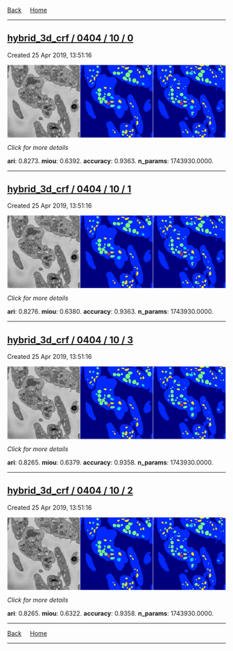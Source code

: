 
[Back](..)&nbsp;&nbsp;&nbsp;&nbsp;&nbsp;[Home](https://leapmanlab.github.io/snapshots)

---

<div class="summary"><a href="0"><h2>hybrid_3d_crf / 0404 / 10 / 0</h2></a><p>Created 25 Apr 2019, 13:51:16
</p><a href="0"><img src="0/media/summary.png" align="center"></a><p>
<i>Click for more details</i>
</p></div>

**ari**: 0.8273. **miou**: 0.6392. **accuracy**: 0.9363. **n_params**: 1743930.0000. 

---

<div class="summary"><a href="1"><h2>hybrid_3d_crf / 0404 / 10 / 1</h2></a><p>Created 25 Apr 2019, 13:51:16
</p><a href="1"><img src="1/media/summary.png" align="center"></a><p>
<i>Click for more details</i>
</p></div>

**ari**: 0.8276. **miou**: 0.6380. **accuracy**: 0.9363. **n_params**: 1743930.0000. 

---

<div class="summary"><a href="3"><h2>hybrid_3d_crf / 0404 / 10 / 3</h2></a><p>Created 25 Apr 2019, 13:51:16
</p><a href="3"><img src="3/media/summary.png" align="center"></a><p>
<i>Click for more details</i>
</p></div>

**ari**: 0.8265. **miou**: 0.6379. **accuracy**: 0.9358. **n_params**: 1743930.0000. 

---

<div class="summary"><a href="2"><h2>hybrid_3d_crf / 0404 / 10 / 2</h2></a><p>Created 25 Apr 2019, 13:51:16
</p><a href="2"><img src="2/media/summary.png" align="center"></a><p>
<i>Click for more details</i>
</p></div>

**ari**: 0.8265. **miou**: 0.6322. **accuracy**: 0.9358. **n_params**: 1743930.0000. 

---

[Back](..)&nbsp;&nbsp;&nbsp;&nbsp;&nbsp;[Home](https://leapmanlab.github.io/snapshots)

---
